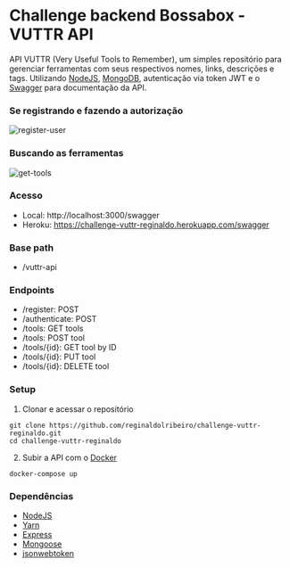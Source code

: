 # Challenge backend Bossabox - VUTTR API
API VUTTR (Very Useful Tools to Remember), um simples repositório para gerenciar ferramentas com seus respectivos nomes, links, descrições e tags. Utilizando [NodeJS](https://nodejs.org/en/), [MongoDB](https://www.mongodb.com/), autenticação via token JWT e o [Swagger](https://swagger.io/) para documentação da API.

### Se registrando e fazendo a autorização
![register-user](https://user-images.githubusercontent.com/5490660/66173008-866cd000-e624-11e9-8924-ad37ba13da91.gif)

### Buscando as ferramentas
![get-tools](https://user-images.githubusercontent.com/5490660/66173082-d64b9700-e624-11e9-9969-f42477e879a0.gif)

### Acesso
 * Local: http://localhost:3000/swagger
 * Heroku: https://challenge-vuttr-reginaldo.herokuapp.com/swagger
  
### Base path
 * /vuttr-api
   
### Endpoints
 * /register: POST
 * /authenticate: POST
 * /tools: GET tools 
 * /tools: POST tool
 * /tools/{id}: GET tool by ID
 * /tools/{id}: PUT tool
 * /tools/{id}: DELETE tool

### Setup
1. Clonar e acessar o repositório
```
git clone https://github.com/reginaldolribeiro/challenge-vuttr-reginaldo.git
cd challenge-vuttr-reginaldo
```
2. Subir a API com o [Docker](https://docs.docker.com/install/linux/docker-ce/ubuntu/)
```
docker-compose up
```

### Dependências 
 * [NodeJS](https://nodejs.org/en/)
 * [Yarn](https://yarnpkg.com/pt-BR/)
 * [Express](https://expressjs.com/pt-br/)
 * [Mongoose](https://mongoosejs.com/)
 * [jsonwebtoken](https://www.npmjs.com/package/jsonwebtoken)
 

